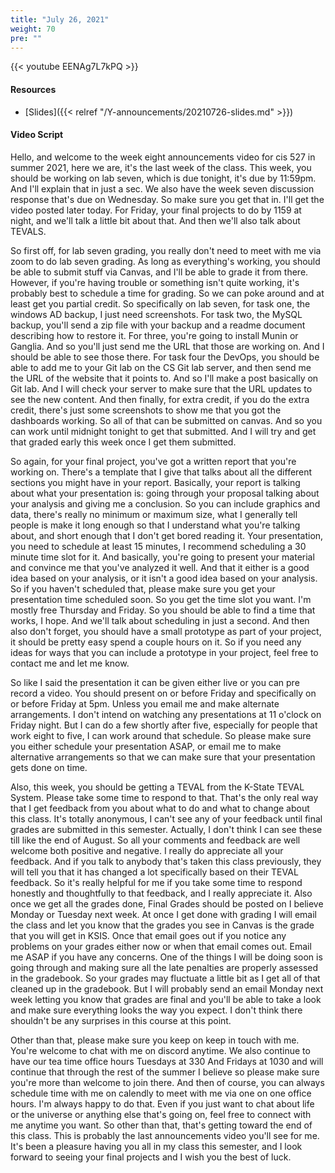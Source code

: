 ```yaml
---
title: "July 26, 2021"
weight: 70
pre: ""
---
```


{{< youtube EENAg7L7kPQ >}}

#### Resources

* [Slides]({{< relref "/Y-announcements/20210726-slides.md" >}})

#### Video Script

Hello, and welcome to the week eight announcements video for cis 527 in summer 2021, here we are, it's the last week of the class. This week, you should be working on lab seven, which is due tonight, it's due by 11:59pm. And I'll explain that in just a sec. We also have the week seven discussion response that's due on Wednesday. So make sure you get that in. I'll get the video posted later today. For Friday, your final projects to do by 1159 at night, and we'll talk a little bit about that. And then we'll also talk about TEVALS. 

So first off, for lab seven grading, you really don't need to meet with me via zoom to do lab seven grading. As long as everything's working, you should be able to submit stuff via Canvas, and I'll be able to grade it from there. However, if you're having trouble or something isn't quite working, it's probably best to schedule a time for grading. So we can poke around and at least get you partial credit. So specifically on lab seven, for task one, the windows AD backup, I just need screenshots. For task two, the MySQL backup, you'll send a zip file with your backup and a readme document describing how to restore it. For three, you're going to install Munin or Ganglia. And so you'll just send me the URL that those are working on. And I should be able to see those there. For task four the DevOps, you should be able to add me to your Git lab on the CS Git lab server, and then send me the URL of the website that it points to. And so I'll make a post basically on Git lab. And I will check your server to make sure that the URL updates to see the new content. And then finally, for extra credit, if you do the extra credit, there's just some screenshots to show me that you got the dashboards working. So all of that can be submitted on canvas. And so you can work until midnight tonight to get that submitted. And I will try and get that graded early this week once I get them submitted. 

So again, for your final project, you've got a written report that you're working on. There's a template that I give that talks about all the different sections you might have in your report. Basically, your report is talking about what your presentation is: going through your proposal talking about your analysis and giving me a conclusion. So you can include graphics and data, there's really no minimum or maximum size, what I generally tell people is make it long enough so that I understand what you're talking about, and short enough that I don't get bored reading it. Your presentation, you need to schedule at least 15 minutes, I recommend scheduling a 30 minute time slot for it. And basically, you're going to present your material and convince me that you've analyzed it well. And that it either is a good idea based on your analysis, or it isn't a good idea based on your analysis. So if you haven't scheduled that, please make sure you get your presentation time scheduled soon. So you get the time slot you want. I'm mostly free Thursday and Friday. So you should be able to find a time that works, I hope. And we'll talk about scheduling in just a second. And then also don't forget, you should have a small prototype as part of your project, it should be pretty easy spend a couple hours on it. So if you need any ideas for ways that you can include a prototype in your project, feel free to contact me and let me know. 

So like I said the presentation it can be given either live or you can pre record a video. You should present on or before Friday and specifically on or before Friday at 5pm. Unless you email me and make alternate arrangements. I don't intend on watching any presentations at 11 o'clock on Friday night. But I can do a few shortly after five, especially for people that work eight to five, I can work around that schedule. So please make sure you either schedule your presentation ASAP, or email me to make alternative arrangements so that we can make sure that your presentation gets done on time. 

Also, this week, you should be getting a TEVAL from the K-State TEVAL System. Please take some time to respond to that. That's the only real way that I get feedback from you about what to do and what to change about this class. It's totally anonymous, I can't see any of your feedback until final grades are submitted in this semester. Actually, I don't think I can see these till like the end of August. So all your comments and feedback are well welcome both positive and negative. I really do appreciate all your feedback. And if you talk to anybody that's taken this class previously, they will tell you that it has changed a lot specifically based on their TEVAL feedback. So it's really helpful for me if you take some time to respond honestly and thoughtfully to that feedback, and I really appreciate it. Also once we get all the grades done, Final Grades should be posted on I believe Monday or Tuesday next week. At once I get done with grading I will email the class and let you know that the grades you see in Canvas is the grade that you will get in KSIS. Once that email goes out if you notice any problems on your grades either now or when that email comes out. Email me ASAP if you have any concerns. One of the things I will be doing soon is going through and making sure all the late penalties are properly assessed in the gradebook. So your grades may fluctuate a little bit as I get all of that cleaned up in the gradebook. But I will probably send an email Monday next week letting you know that grades are final and you'll be able to take a look and make sure everything looks the way you expect. I don't think there shouldn't be any surprises in this course at this point. 

Other than that, please make sure you keep on keep in touch with me. You're welcome to chat with me on discord anytime. We also continue to have our tea time office hours Tuesdays at 330 And Fridays at 1030 and will continue that through the rest of the summer I believe so please make sure you're more than welcome to join there. And then of course, you can always schedule time with me on calendly to meet with me via one on one office hours. I'm always happy to do that. Even if you just want to chat about life or the universe or anything else that's going on, feel free to connect with me anytime you want. So other than that, that's getting toward the end of this class. This is probably the last announcements video you'll see for me. It's been a pleasure having you all in my class this semester, and I look forward to seeing your final projects and I wish you the best of luck. 



